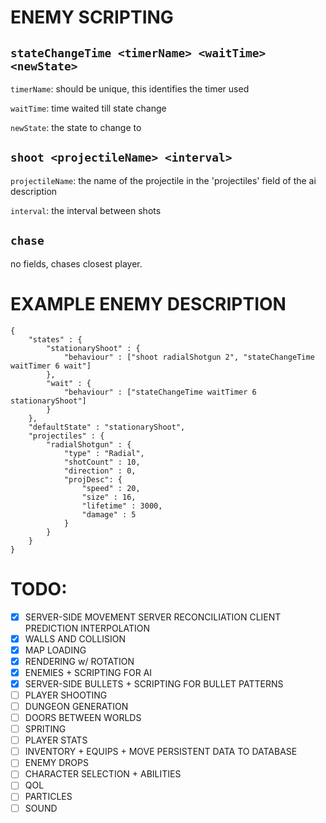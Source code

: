 # ENEMY SCRIPTING
## ```stateChangeTime <timerName> <waitTime> <newState>```

`timerName`: should be unique, this identifies the timer used

`waitTime`: time waited till state change

`newState`: the state to change to


## ```shoot <projectileName> <interval>```

`projectileName`: the name of the projectile in the 'projectiles' field of the ai description

`interval`: the interval between shots

## ```chase```

no fields, chases closest player.

# EXAMPLE ENEMY DESCRIPTION
```
{
    "states" : {
        "stationaryShoot" : {
            "behaviour" : ["shoot radialShotgun 2", "stateChangeTime waitTimer 6 wait"]
        },
        "wait" : {
            "behaviour" : ["stateChangeTime waitTimer 6 stationaryShoot"]
        }
    },
    "defaultState" : "stationaryShoot",
    "projectiles" : {
        "radialShotgun" : {
            "type" : "Radial",
            "shotCount" : 10,
            "direction" : 0,
            "projDesc": {
                "speed" : 20, 
                "size" : 16,
                "lifetime" : 3000,
                "damage" : 5
            }
        }
    }
}
```

# TODO:
- [X] SERVER-SIDE MOVEMENT
        SERVER RECONCILIATION
        CLIENT PREDICTION
        INTERPOLATION
- [X] WALLS AND COLLISION
- [X] MAP LOADING
- [X] RENDERING w/ ROTATION
- [X] ENEMIES + SCRIPTING FOR AI
- [X] SERVER-SIDE BULLETS + SCRIPTING FOR BULLET PATTERNS
- [ ] PLAYER SHOOTING
- [ ] DUNGEON GENERATION
- [ ] DOORS BETWEEN WORLDS 
- [ ] SPRITING
- [ ] PLAYER STATS
- [ ] INVENTORY + EQUIPS + MOVE PERSISTENT DATA TO DATABASE
- [ ] ENEMY DROPS
- [ ] CHARACTER SELECTION + ABILITIES
- [ ] QOL
- [ ] PARTICLES
- [ ] SOUND